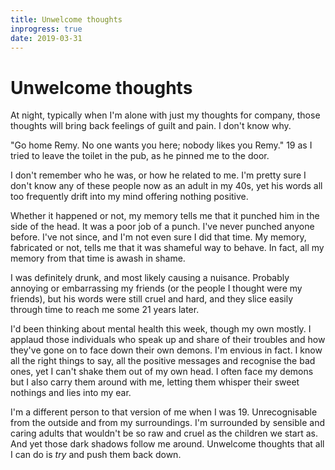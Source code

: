 ```yaml
---
title: Unwelcome thoughts
inprogress: true
date: 2019-03-31
---
```


# Unwelcome thoughts

At night, typically when I'm alone with just my thoughts for company, those thoughts will bring back feelings of guilt and pain. I don't know why.

"Go home Remy. No one wants you here; nobody likes you Remy." 19 as I tried to leave the toilet in the pub, as he pinned me to the door.

I don't remember who he was, or how he related to me. I'm pretty sure I don't know any of these people now as an adult in my 40s, yet his words all too frequently drift into my mind offering nothing positive.

Whether it happened or not, my memory tells me that it punched him in the side of the head. It was a poor job of a punch. I've never punched anyone before. I've not since, and I'm not even sure I did that time. My memory, fabricated or not, tells me that it was shameful way to behave. In fact, all my memory from that time is awash in shame.

I was definitely drunk, and most likely causing a nuisance. Probably annoying or embarrassing my friends (or the people I thought were my friends), but his words were still cruel and hard, and they slice easily through time to reach me some 21 years later.

I'd been thinking about mental health this week, though my own mostly. I applaud those individuals who speak up and share of their troubles and how they've gone on to face down their own demons. I'm envious in fact. I know all the right things to say, all the positive messages and recognise the bad ones, yet I can't shake them out of my own head. I often face my demons but I also carry them around with me, letting them whisper their sweet nothings and lies into my ear.

I'm a different person to that version of me when I was 19. Unrecognisable from the outside and from my surroundings. I'm surrounded by sensible and caring adults that wouldn't be so raw and cruel as the children we start as. And yet those dark shadows follow me around. Unwelcome thoughts that all I can do is _try_ and push them back down.
